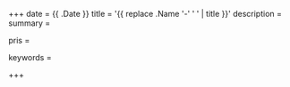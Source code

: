 +++
date = {{ .Date }}
title = '{{ replace .Name '-' ' ' | title }}'
description =
summary =

pris =


keywords =



+++
